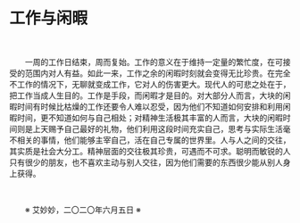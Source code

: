# 工作与闲暇

&emsp;&emsp;

&emsp;&emsp;一周的工作日结束，周而复始。工作的意义在于维持一定量的繁忙度，在可接受的范围内对人有益。如此一来，工作之余的闲暇时刻就会变得无比珍贵。在完全不工作的情况下，无聊就变成工作，它对人的伤害更大。现代人的可悲之处在于，把工作当成人生目的。工作是手段，而闲暇才是目的。对大部分人而言，大块的闲暇时间有时候比枯燥的工作还要令人难以忍受，因为他们不知道如何安排和利用闲暇时间，更不知道如何与自己相处；对精神生活极其丰富的人而言，大块的闲暇时间则是上天赐予自己最好的礼物，他们利用这段时间充实自己，思考与实际生活毫不相关的事情，他们能够主宰自己，活在自己专属的世界里。人与人之间的交往，其实质是社会大分工。精神层面的交往极其珍贵，可遇而不可求。聪明而敏锐的人只有很少的朋友，也不喜欢主动与别人交往，因为他们需要的东西很少能从别人身上获得。

&emsp;&emsp;

&emsp;&emsp;※ 艾妙妙，二〇二〇年六月五日 ※